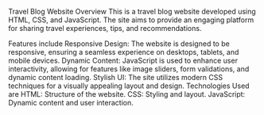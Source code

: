 Travel Blog Website Overview
This is a travel blog website developed using HTML, CSS, and JavaScript. The site aims to provide an engaging platform for sharing travel experiences, tips, and recommendations.

Features include
Responsive Design: The website is designed to be responsive, ensuring a seamless experience on desktops, tablets, and mobile devices.
Dynamic Content: JavaScript is used to enhance user interactivity, allowing for features like image sliders, form validations, and dynamic content loading.
Stylish UI: The site utilizes modern CSS techniques for a visually appealing layout and design.
Technologies Used are
HTML: Structure of the website.
CSS: Styling and layout.
JavaScript: Dynamic content and user interaction.
